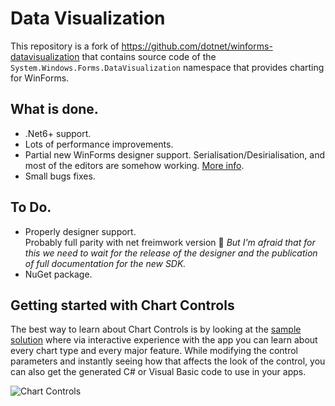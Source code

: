 # Data Visualization

This repository is a fork of https://github.com/dotnet/winforms-datavisualization that contains source code of the `System.Windows.Forms.DataVisualization` namespace that provides charting for WinForms.

## What is done.
- .Net6+ support.
- Lots of performance improvements.
- Partial new WinForms designer support. Serialisation/Desirialisation, and most of the editors are somehow working. [More info](https://github.com/kirsan31/winforms-datavisualization/issues?q=is%3Aissue+is%3Aopen+label%3ADesigner).
- Small bugs fixes.

## To Do.
- Properly designer support.  
  Probably full parity with net freimwork version 🤔 _But I'm afraid that for this we need to wait for the release of the designer and the publication of full documentation for the new SDK._
- NuGet package.

## Getting started with Chart Controls

The best way to learn about Chart Controls is by looking at the [sample solution](https://github.com/kirsan31/winforms-datavisualization/tree/dev/sample/ChartSamples) where via interactive experience with the app you can learn about every chart type and every major feature. While modifying the control parameters and instantly seeing how that affects the look of the control, you can also get the generated C# or Visual Basic code to use in your apps.

![Chart Controls](sample-screenshot.png)
